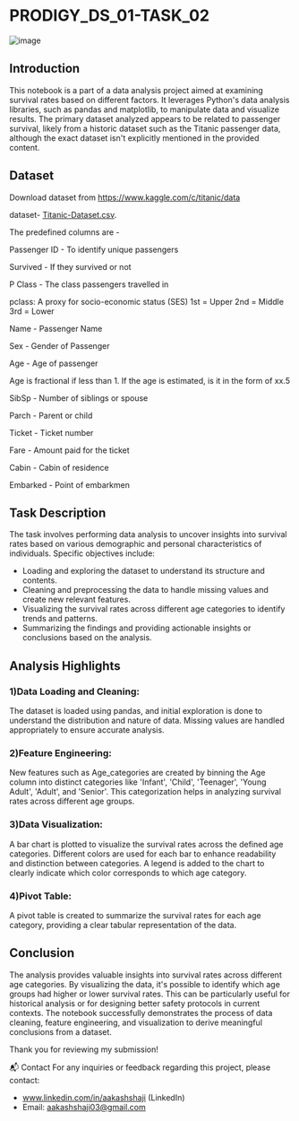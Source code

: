 # PRODIGY_DS_01-TASK_02
![image](https://github.com/AakashShaji/PRODIGY_DS_02-TASK_02/assets/121721309/aaa4b2e2-6b79-46c8-84b7-e9bde1e2898f)

## Introduction
This notebook is a part of a data analysis project aimed at examining survival rates based on different factors. It leverages Python's data analysis libraries, such as pandas and matplotlib, to manipulate data and visualize results. The primary dataset analyzed appears to be related to passenger survival, likely from a historic dataset such as the Titanic passenger data, although the exact dataset isn't explicitly mentioned in the provided content.

## Dataset
Download dataset from https://www.kaggle.com/c/titanic/data

dataset- [Titanic-Dataset.csv](Titanic-Dataset.csv).

The predefined columns are -

Passenger ID - To identify unique passengers

Survived - If they survived or not

P Class - The class passengers travelled in

pclass: A proxy for socio-economic status (SES) 1st = Upper 2nd = Middle 3rd = Lower

Name - Passenger Name

Sex - Gender of Passenger

Age - Age of passenger

Age is fractional if less than 1. If the age is estimated, is it in the form of xx.5

SibSp - Number of siblings or spouse

Parch - Parent or child

Ticket - Ticket number

Fare - Amount paid for the ticket

Cabin - Cabin of residence

Embarked - Point of embarkmen

## Task Description
The task involves performing data analysis to uncover insights into survival rates based on various demographic and personal characteristics of individuals. Specific objectives include:

* Loading and exploring the dataset to understand its structure and contents.
* Cleaning and preprocessing the data to handle missing values and create new relevant features.
* Visualizing the survival rates across different age categories to identify trends and patterns.
* Summarizing the findings and providing actionable insights or conclusions based on the analysis.

## Analysis Highlights
### 1)Data Loading and Cleaning:

The dataset is loaded using pandas, and initial exploration is done to understand the distribution and nature of data.
Missing values are handled appropriately to ensure accurate analysis.

### 2)Feature Engineering:

New features such as Age_categories are created by binning the Age column into distinct categories like 'Infant', 'Child', 'Teenager', 'Young Adult', 'Adult', and 'Senior'.
This categorization helps in analyzing survival rates across different age groups.

### 3)Data Visualization:

A bar chart is plotted to visualize the survival rates across the defined age categories.
Different colors are used for each bar to enhance readability and distinction between categories.
A legend is added to the chart to clearly indicate which color corresponds to which age category.

### 4)Pivot Table:

A pivot table is created to summarize the survival rates for each age category, providing a clear tabular representation of the data.

## Conclusion
The analysis provides valuable insights into survival rates across different age categories. By visualizing the data, it's possible to identify which age groups had higher or lower survival rates. This can be particularly useful for historical analysis or for designing better safety protocols in current contexts. The notebook successfully demonstrates the process of data cleaning, feature engineering, and visualization to derive meaningful conclusions from a dataset.

Thank you for reviewing my submission!

📬 Contact For any inquiries or feedback regarding this project, please contact:

* www.linkedin.com/in/aakashshaji (LinkedIn)
* Email: aakashshaji03@gmail.com
